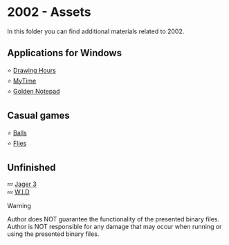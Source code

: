 # 2002 - Assets

In this folder you can find additional materials related to 2002.

## Applications for Windows

:star: [Drawing Hours](drawing_hours.md)  
:star: [MyTime](mytime.md)  
:star: [Golden Notepad](notepad.md)

## Casual games

:star: [Balls](balls.md)  
:star: [Flies](flies.md)

## Unfinished

:zzz: [Jager 3](jager3)  
:zzz: [W.I.D](wid)

> [!WARNING]
> Author does NOT guarantee the functionality of the presented binary files.
> Author is NOT responsible for any damage that may occur when running or using the presented binary files.
